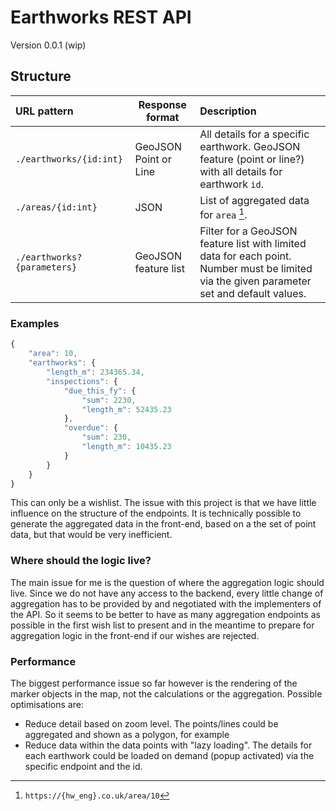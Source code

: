 # Earthworks REST API

Version 0.0.1 (wip)

## Structure

| URL pattern                 | Response format       | Description                                                  |
| :-------------------------- | --------------------- | :----------------------------------------------------------- |
| `./earthworks/{id:int}`     | GeoJSON Point or Line | All details for a specific earthwork. GeoJSON feature (point or line?) with all details for earthwork `id`. |
| `./areas/{id:int}`          | JSON                  | List of aggregated data for `area` [^1].                     |
| `./earthworks?{parameters}` | GeoJSON feature list  | Filter for a GeoJSON feature list with limited data for each point. Number must be limited via the given parameter set and default values. |

### Examples

[^1]: `https://{hw_eng}.co.uk/area/10`
```JavaScript
{
    "area": 10,
    "earthworks": {
        "length_m": 234365.34,
        "inspections": {
            "due_this_fy": {
                "sum": 2230,
                "length_m": 52435.23
            },
            "overdue": {
                "sum": 230,
                "length_m": 10435.23
            }
        }
    }
}
```



This can only be a wishlist. The issue with this project is that we have little influence on the structure of the endpoints. It is technically possible to generate the aggregated data in the front-end, based on a the set of point data, but that would be very inefficient.

### Where should the logic live?

The main issue for me is the question of where the aggregation logic should live. Since we do not have any access to the backend, every little change of aggregation has to be provided by and negotiated with the implementers of the API. So it seems to be better to have as many aggregation endpoints as possible in the first wish list to present and in the meantime to prepare for aggregation logic in the front-end if our wishes are rejected.

### Performance

The biggest performance issue so far however is the rendering of the marker objects in the map, not the calculations or the aggregation. Possible optimisations are:

- Reduce detail based on zoom level. The points/lines could be aggregated and shown as a polygon, for example
- Reduce data within the data points with "lazy loading". The details for each earthwork could be loaded on demand (popup activated) via the specific endpoint and the id.
